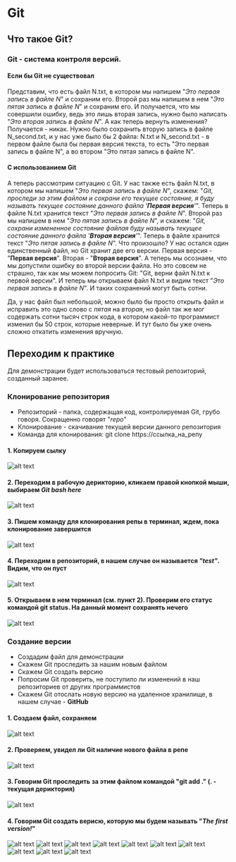 # Git

## Что такое Git?
### Git - система контроля версий.
#### Если бы Git не существовал
Представим, что есть файл N.txt, в котором мы напишем "*Это первая запись в файле N*" и сохраним его. Второй раз мы напишем в нем "*Это пятая запись в файле N*" и сохраним его.
И получается, что мы совершили ошибку, ведь это лишь вторая запись, нужно было написать "*Это вторая запись в файле N*". А как теперь вернуть изменения? Получается - никак.
Нужно было сохранить вторую запись в файле N_second.txt, и у нас уже было бы 2 файла: N.txt и N_second.txt - в первом файле была бы первая версия текста,
то есть "Это первая запись в файле N", а во втором "Это пятая запись в файле N".

#### С использованием Git
А теперь рассмотрим ситуацию с Git. У нас также есть файл N.txt, в котором мы напишем "*Это первая запись в файле N*", скажем: "*Git, проследи за этим файлом и сохрани его текущее состояние, я буду называть текущее состояние данного файла '**Первая версия**'*". Теперь в файле N.txt хранится текст "*Это первая запись в файле N*".
Второй раз мы напишем в нем "*Это пятая запись в файле N*", и скажем: "*Git, сохрани измененное состояние файлая буду называть текущее состояние данного файла '**Вторая версия**'*". Теперь в файле хранится текст "*Это пятая запись в файле N*".
Что произошло? У нас остался один единственный файл, но Git хранит две его версии. Первая версия - "**Первая версия**". Вторая - "**Вторая версия**".
А теперь мы осознаем, что мы допустили ошибку во второй версии файла. Но это совсем не страшно, так как мы можем попросить Git: "Git, верни файл N.txt к первой версии".
И теперь мы открываем файл N.txt и видим текст "*Это первая запись в файле N*". И таких сохранений могут быть сотни.

Да, у нас файл был небольшой, можно было бы просто открыть файл и исправить это одно слово с *пятая* на *вторая*,
но файл так же мог содержать сотни тысяч строк кода, в котором какой-то программист изменил бы 50 строк, которые неверные. И тут было бы уже очень сложно откатить изменения вручную.

## Переходим к практике
Для демонстрации будет использоваться тестовый репозиторий, созданный заранее.

### Клонирование репозитория
* Репозиторий - папка, содержащая код, контролируемая Git, грубо говоря. Сокращенно говорят "*repo*"
* Клонирование - скачивание текущей версии данного репозитория
* Команда для клонирования: git clone https://ссылка_на_репу

#### 1. Копируем сылку 
![alt text](https://github.com/2048-IT-Engineers/library_service/blob/master/docs/assets/git_tutor/1.png)
#### 2. Переходим в рабочую дерикторию, кликаем правой кнопкой мыши, выбираем *Git bash here*
![alt text](https://github.com/2048-IT-Engineers/library_service/blob/master/docs/assets/git_tutor/2.png)
#### 3. Пишем команду для клонирования репы в терминал, ждем, пока клонирование завершится
![alt text](https://github.com/2048-IT-Engineers/library_service/blob/master/docs/assets/git_tutor/3.png)
#### 4. Переходим в репозиторий, в нашем случае он называется *"test"*. Видим, что он пуст
![alt text](https://github.com/2048-IT-Engineers/library_service/blob/master/docs/assets/git_tutor/4.png)
#### 5. Открываем в нем терминал (см. пункт 2). Проверим его статус командой git status. На данный момент сохранять нечего
![alt text](https://github.com/2048-IT-Engineers/library_service/blob/master/docs/assets/git_tutor/5.png)

### Создание версии
* Создадим файл для демонстрации
* Скажем Git проследить за нашим новым файлом
* Скажем Git создать версию
* Попросим Git проверить, не поступило ли изменений в наш репозиториев от других программистов
* Скажем Git отослать новую версию на удаленное хранилище, в нашем случае - **GitHub**

#### 1. Создаем файл, сохраняем
![alt text](https://github.com/2048-IT-Engineers/library_service/blob/master/docs/assets/git_tutor/6.png)
#### 2. Проверяем, увидел ли Git наличие нового файла в репе
![alt text](https://github.com/2048-IT-Engineers/library_service/blob/master/docs/assets/git_tutor/7.png)
#### 3. Говорим Git проследить за этим файлом командой "git add ." (. - текущая дериктория)
![alt text](https://github.com/2048-IT-Engineers/library_service/blob/master/docs/assets/git_tutor/8.png)
#### 4. Говорим Git создать верисю, которую мы будем называть "*The first version!*"
![alt text](https://github.com/2048-IT-Engineers/library_service/blob/master/docs/assets/git_tutor/commit.png)
![alt text](https://github.com/2048-IT-Engineers/library_service/blob/master/docs/assets/git_tutor/9.png)
![alt text](https://github.com/2048-IT-Engineers/library_service/blob/master/docs/assets/git_tutor/10.png)
![alt text](https://github.com/2048-IT-Engineers/library_service/blob/master/docs/assets/git_tutor/11.png)
![alt text](https://github.com/2048-IT-Engineers/library_service/blob/master/docs/assets/git_tutor/12.png)
![alt text](https://github.com/2048-IT-Engineers/library_service/blob/master/docs/assets/git_tutor/13.png)
![alt text](https://github.com/2048-IT-Engineers/library_service/blob/master/docs/assets/git_tutor/14.png)
![alt text](https://github.com/2048-IT-Engineers/library_service/blob/master/docs/assets/git_tutor/15.png)
![alt text](https://github.com/2048-IT-Engineers/library_service/blob/master/docs/assets/git_tutor/16.png)
![alt text](https://github.com/2048-IT-Engineers/library_service/blob/master/docs/assets/git_tutor/17.png)
